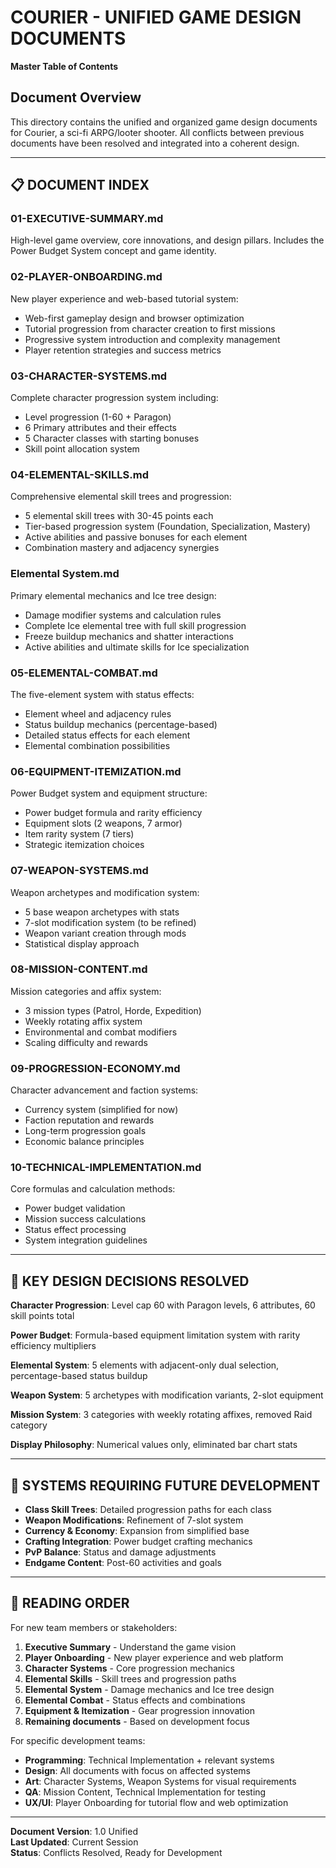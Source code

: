 # COURIER - UNIFIED GAME DESIGN DOCUMENTS
**Master Table of Contents**

## Document Overview

This directory contains the unified and organized game design documents for Courier, a sci-fi ARPG/looter shooter. All conflicts between previous documents have been resolved and integrated into a coherent design.

---

## 📋 DOCUMENT INDEX

### **01-EXECUTIVE-SUMMARY.md**
High-level game overview, core innovations, and design pillars. Includes the Power Budget System concept and game identity.

### **02-PLAYER-ONBOARDING.md**
New player experience and web-based tutorial system:
- Web-first gameplay design and browser optimization
- Tutorial progression from character creation to first missions
- Progressive system introduction and complexity management
- Player retention strategies and success metrics

### **03-CHARACTER-SYSTEMS.md**
Complete character progression system including:
- Level progression (1-60 + Paragon)
- 6 Primary attributes and their effects
- 5 Character classes with starting bonuses
- Skill point allocation system

### **04-ELEMENTAL-SKILLS.md**
Comprehensive elemental skill trees and progression:
- 5 elemental skill trees with 30-45 points each
- Tier-based progression system (Foundation, Specialization, Mastery)
- Active abilities and passive bonuses for each element
- Combination mastery and adjacency synergies

### **Elemental System.md**
Primary elemental mechanics and Ice tree design:
- Damage modifier systems and calculation rules
- Complete Ice elemental tree with full skill progression
- Freeze buildup mechanics and shatter interactions
- Active abilities and ultimate skills for Ice specialization

### **05-ELEMENTAL-COMBAT.md**
The five-element system with status effects:
- Element wheel and adjacency rules
- Status buildup mechanics (percentage-based)
- Detailed status effects for each element
- Elemental combination possibilities

### **06-EQUIPMENT-ITEMIZATION.md**
Power Budget system and equipment structure:
- Power budget formula and rarity efficiency
- Equipment slots (2 weapons, 7 armor)
- Item rarity system (7 tiers)
- Strategic itemization choices

### **07-WEAPON-SYSTEMS.md**
Weapon archetypes and modification system:
- 5 base weapon archetypes with stats
- 7-slot modification system (to be refined)
- Weapon variant creation through mods
- Statistical display approach

### **08-MISSION-CONTENT.md**
Mission categories and affix system:
- 3 mission types (Patrol, Horde, Expedition)
- Weekly rotating affix system
- Environmental and combat modifiers
- Scaling difficulty and rewards

### **09-PROGRESSION-ECONOMY.md**
Character advancement and faction systems:
- Currency system (simplified for now)
- Faction reputation and rewards
- Long-term progression goals
- Economic balance principles

### **10-TECHNICAL-IMPLEMENTATION.md**
Core formulas and calculation methods:
- Power budget validation
- Mission success calculations
- Status effect processing
- System integration guidelines

---

## 🎯 KEY DESIGN DECISIONS RESOLVED

**Character Progression**: Level cap 60 with Paragon levels, 6 attributes, 60 skill points total

**Power Budget**: Formula-based equipment limitation system with rarity efficiency multipliers

**Elemental System**: 5 elements with adjacent-only dual selection, percentage-based status buildup

**Weapon System**: 5 archetypes with modification variants, 2-slot equipment

**Mission System**: 3 categories with weekly rotating affixes, removed Raid category

**Display Philosophy**: Numerical values only, eliminated bar chart stats

---

## 🔄 SYSTEMS REQUIRING FUTURE DEVELOPMENT

- **Class Skill Trees**: Detailed progression paths for each class
- **Weapon Modifications**: Refinement of 7-slot system
- **Currency & Economy**: Expansion from simplified base
- **Crafting Integration**: Power budget crafting mechanics
- **PvP Balance**: Status and damage adjustments
- **Endgame Content**: Post-60 activities and goals

---

## 📖 READING ORDER

For new team members or stakeholders:
1. **Executive Summary** - Understand the game vision
2. **Player Onboarding** - New player experience and web platform
3. **Character Systems** - Core progression mechanics  
4. **Elemental Skills** - Skill trees and progression paths
5. **Elemental System** - Damage mechanics and Ice tree design
6. **Elemental Combat** - Status effects and combinations
7. **Equipment & Itemization** - Gear progression innovation
8. **Remaining documents** - Based on development focus

For specific development teams:
- **Programming**: Technical Implementation + relevant systems
- **Design**: All documents with focus on affected systems
- **Art**: Character Systems, Weapon Systems for visual requirements
- **QA**: Mission Content, Technical Implementation for testing
- **UX/UI**: Player Onboarding for tutorial flow and web optimization

---

**Document Version**: 1.0 Unified  
**Last Updated**: Current Session  
**Status**: Conflicts Resolved, Ready for Development